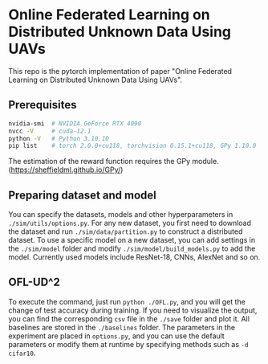 # Online Federated Learning on Distributed Unknown Data Using UAVs
This repo is the pytorch implementation of paper "Online Federated Learning on Distributed Unknown Data Using UAVs".

## Prerequisites

```bash
nvidia-smi	# NVIDIA GeForce RTX 4090
nvcc -V 	# cuda-12.1
python -V	# Python 3.10.10
pip list	# torch 2.0.0+cu118, torchvision 0.15.1+cu118, GPy 1.10.0
```

The estimation of the reward function requires the GPy module. (https://sheffieldml.github.io/GPy/)

## Preparing dataset and model

You can specify the datasets, models and other hyperparameters in `./sim/utils/options.py`. For any new dataset, you first need to download the dataset and run `./sim/data/partition.py` to construct a distributed dataset. To use a specific model on a new dataset, you can add settings in the `./sim/model` folder and modify `./sim/model/build_models.py` to add the model. Currently used models include ResNet-18, CNNs, AlexNet and so on.

## OFL-UD^2

To execute the command, just run `python ./OFL.py`, and you will get the change of test accuracy during training. If you need to visualize the output, you can find the corresponding `csv` file in the `./save` folder and plot it. All baselines are stored in the `./baselines` folder. The parameters in the experiment are placed in `options.py`, and you can use the default parameters or modify them at runtime by specifying methods such as `-d cifar10`.
